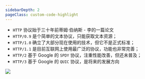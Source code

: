 ```yaml
---
sidebarDepth: 2
pageClass: custom-code-highlight
---
```


- `HTTP` 协议始于三十年前蒂姆·伯纳斯 - 李的一篇论文
- `HTTP/0.9` 是个简单的文本协议，只能获取文本资源；
- `HTTP/1.0` 确立了大部分现在使用的技术，但它不是正式标准；
- `HTTP/1.1` 是目前互联网上使用最广泛的协议，功能也非常完善；
- `HTTP/2` 基于 Google 的 `SPDY` 协议，注重性能改善，但还未普及；
- `HTTP/3` 基于 Google 的 `QUIC` 协议，是将来的发展方向

![](http://blog.poetries.top/img-repo/2019/12/89.png)